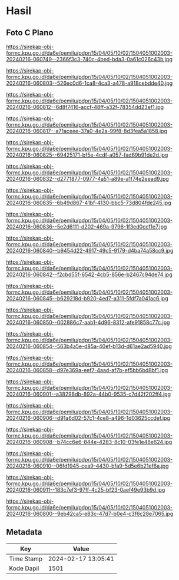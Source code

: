 # Hasil

## Foto C Plano

https://sirekap-obj-formc.kpu.go.id/da6e/pemilu/pdpr/15/04/05/10/02/1504051002003-20240216-060749--2366f3c3-740c-4bed-bda3-0a61c026c43b.jpg

https://sirekap-obj-formc.kpu.go.id/da6e/pemilu/pdpr/15/04/05/10/02/1504051002003-20240216-060803--526ec0d6-1ca8-4ca3-a478-a918cebdde40.jpg

https://sirekap-obj-formc.kpu.go.id/da6e/pemilu/pdpr/15/04/05/10/02/1504051002003-20240216-060812--6d8f7416-accf-48ff-a32f-78354dd23ef1.jpg

https://sirekap-obj-formc.kpu.go.id/da6e/pemilu/pdpr/15/04/05/10/02/1504051002003-20240216-060817--a71aceee-37a0-4e2a-99f8-8d3fea5a1858.jpg

https://sirekap-obj-formc.kpu.go.id/da6e/pemilu/pdpr/15/04/05/10/02/1504051002003-20240216-060825--69425171-bf5e-4cdf-a057-fad69b91de2d.jpg

https://sirekap-obj-formc.kpu.go.id/da6e/pemilu/pdpr/15/04/05/10/02/1504051002003-20240216-060832--d2771877-0977-4a51-a89e-a1f74e2eead9.jpg

https://sirekap-obj-formc.kpu.go.id/da6e/pemilu/pdpr/15/04/05/10/02/1504051002003-20240216-060835--6b49d867-41bf-4130-bbc5-73d804fde245.jpg

https://sirekap-obj-formc.kpu.go.id/da6e/pemilu/pdpr/15/04/05/10/02/1504051002003-20240216-060836--5e2d6111-d202-469a-9796-1f3ed0ccf1e7.jpg

https://sirekap-obj-formc.kpu.go.id/da6e/pemilu/pdpr/15/04/05/10/02/1504051002003-20240216-060840--b9454d22-4917-49c5-9179-d4ba74a58cc9.jpg

https://sirekap-obj-formc.kpu.go.id/da6e/pemilu/pdpr/15/04/05/10/02/1504051002003-20240216-060842--f2cbd55f-6542-4cb5-856e-b2467c94de74.jpg

https://sirekap-obj-formc.kpu.go.id/da6e/pemilu/pdpr/15/04/05/10/02/1504051002003-20240216-060845--b629218d-b920-4ed7-a311-5fdf7a041ac6.jpg

https://sirekap-obj-formc.kpu.go.id/da6e/pemilu/pdpr/15/04/05/10/02/1504051002003-20240216-060850--002886c7-aab1-4d96-8312-afe91858c77c.jpg

https://sirekap-obj-formc.kpu.go.id/da6e/pemilu/pdpr/15/04/05/10/02/1504051002003-20240216-060854--563b4a5e-d85a-40ef-b13d-d61ae2ad5940.jpg

https://sirekap-obj-formc.kpu.go.id/da6e/pemilu/pdpr/15/04/05/10/02/1504051002003-20240216-060858--d97e369a-eef7-4aad-af7b-ef5bb6bd8bf1.jpg

https://sirekap-obj-formc.kpu.go.id/da6e/pemilu/pdpr/15/04/05/10/02/1504051002003-20240216-060901--a38298db-892a-44b0-9535-c7d42f202ff4.jpg

https://sirekap-obj-formc.kpu.go.id/da6e/pemilu/pdpr/15/04/05/10/02/1504051002003-20240216-060906--d91a6d02-57c1-4ce8-a496-1d03625ccdef.jpg

https://sirekap-obj-formc.kpu.go.id/da6e/pemilu/pdpr/15/04/05/10/02/1504051002003-20240216-060908--b74cc6e6-844e-4283-8c10-03fe1e48e624.jpg

https://sirekap-obj-formc.kpu.go.id/da6e/pemilu/pdpr/15/04/05/10/02/1504051002003-20240216-060910--06fd1945-cea9-4430-bfa9-5d5e6b21ef6a.jpg

https://sirekap-obj-formc.kpu.go.id/da6e/pemilu/pdpr/15/04/05/10/02/1504051002003-20240216-060911--183c7ef3-97ff-4c25-bf23-0aef49e93b9d.jpg

https://sirekap-obj-formc.kpu.go.id/da6e/pemilu/pdpr/15/04/05/10/02/1504051002003-20240216-060800--9eb42ca5-e83c-47d7-b0e4-c3f6c28e7065.jpg


## Metadata

| Key        | Value               |
| ---------- | ------------------- |
| Time Stamp | 2024-02-17 13:05:41 |
| Kode Dapil | 1501                |



